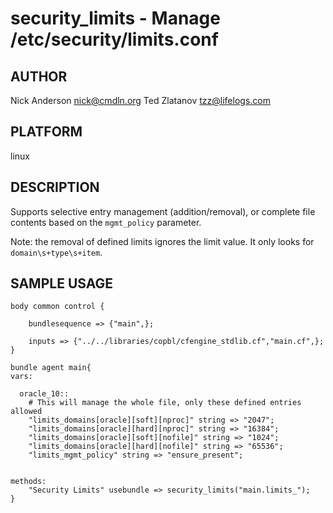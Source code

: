 # security_limits - Manage /etc/security/limits.conf
## AUTHOR
Nick Anderson <nick@cmdln.org>
Ted Zlatanov <tzz@lifelogs.com>

## PLATFORM
linux

## DESCRIPTION
Supports selective entry management (addition/removal), or complete file
contents based on the `mgmt_policy` parameter.

Note: the removal of defined limits ignores the limit value. It only looks for
`domain\s+type\s+item`.

## SAMPLE USAGE

    body common control {

        bundlesequence => {"main",};

        inputs => {"../../libraries/copbl/cfengine_stdlib.cf","main.cf",};
    }

    bundle agent main{
    vars:

      oracle_10::
        # This will manage the whole file, only these defined entries allowed
        "limits_domains[oracle][soft][nproc]" string => "2047";
        "limits_domains[oracle][hard][nproc]" string => "16384";
        "limits_domains[oracle][soft][nofile]" string => "1024";
        "limits_domains[oracle][hard][nofile]" string => "65536";
        "limits_mgmt_policy" string => "ensure_present";


    methods:
        "Security Limits" usebundle => security_limits("main.limits_");
    }
